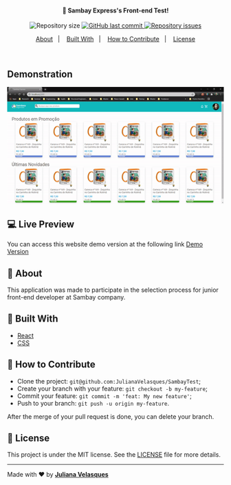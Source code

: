 <h4 align="center">
  🚀 Sambay Express's Front-end Test!
</h4>

<p align="center">
  <img alt="Repository size" src="https://img.shields.io/github/repo-size/JulianaVelasques/SambayTest">
  
  <a href="https://github.com/JulianaVelasques/moveit/commits/master">
    <img alt="GitHub last commit" src="https://img.shields.io/github/last-commit/JulianaVelasques/SambayTest">
  </a>

  <a href="https://github.com/JulianaVelasques/SambatTest/issues">
    <img alt="Repository issues" src="https://img.shields.io/github/issues/JulianaVelasques/SambayTest">
  </a>

</p>

<p align="center">
  <a href="#page_with_curl-about">About</a>&nbsp;&nbsp;&nbsp;|&nbsp;&nbsp;&nbsp;
  <a href="#wrench-built-with">Built With</a>&nbsp;&nbsp;&nbsp;|&nbsp;&nbsp;&nbsp;
  <a href="#-how-to-contribute">How to Contribute</a>&nbsp;&nbsp;&nbsp;|&nbsp;&nbsp;&nbsp;
  <a href="#memo-license">License</a>
</p>

<br>

 ## Demonstration
  <div align='center'><img src="Demo.gif" alt="Demo"  /></div>
    
    
## :computer: Live Preview

You can access this website demo version at the following link [Demo Version](Demo)

## :page_with_curl: About

This application was made to participate in the selection process for junior front-end developer at Sambay company.

## :wrench: Built With

- [React](https://reactjs.org)
- [CSS]()

## 🤔 How to Contribute

- Clone the project: `git@github.com:JulianaVelasques/SambayTest`;
- Create your branch with your feature: `git checkout -b my-feature`;
- Commit your feature: `git commit -m 'feat: My new feature'`;
- Push to your branch: `git push -u origin my-feature`.

After the merge of your pull request is done, you can delete your branch.

## :memo: License

This project is under the MIT license. See the [LICENSE](LICENSE.md) file for more details.

---

Made with ♥ by <tr>
    <td align="center"><a href="https://github.com/JulianaVelasques"><b>Juliana Velasques</b></a><br /></td>
  <tr>
